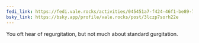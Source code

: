 ```yaml
---
fedi_link: https://fedi.vale.rocks/activities/045451a7-f424-46f1-be89-7a558dfa7005
bsky_link: https://bsky.app/profile/vale.rocks/post/3lczp7sorh22e
---
```


You oft hear of regurgitation, but not much about standard gurgitation.
